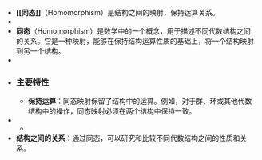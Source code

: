 - **[[同态]]**（Homomorphism）是结构之间的映射，保持运算关系。
-
- **同态**（Homomorphism）是数学中的一个概念，用于描述不同代数结构之间的关系。它是一种映射，能够在保持结构运算性质的基础上，将一个结构映射到另一个结构。
-
- ### 主要特性
	- **保持运算**：同态映射保留了结构中的运算。例如，对于群、环或其他代数结构中的操作，同态映射必须在两个结构中保持一致。
- -
- **结构之间的关系**：通过同态，可以研究和比较不同代数结构之间的性质和关系。
